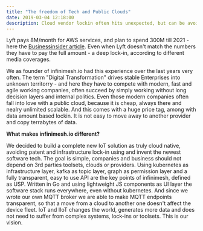 ```yaml
---
title: "The freedom of Tech and Public Clouds"
date: 2019-03-04 12:18:00
description: Cloud vendor lockin often hits unexpected, but can be avoided by cloud native technology
---
```


Lyft pays 8M/month for AWS services, and plan to spend 300M till 2021 - here the <a href="https://www.businessinsider.de/lyft-ipo-amazon-web-services-2019-3?r=US&IR=T" target="_new">Businessinsider article</a>. Even when Lyft doesn't match the numbers they have to pay the full amount - a deep lock-in, according to different media coverages.

We as founder of infinimesh.io had this experience over the last years very often. The term "Digital Transformation" drives stable Enterprises into unknown territorry - and here they have to compete with modern, fast and agile working companies, often succeed by simply working without long decision layers and internal politics. Even those modern companies often fall into love with a public cloud, because it is cheap, always there and nealry unlimited scalable. And this comes with a huge price tag, among with data amount based lockin. It is not easy to move away to another provider and copy terrabytes of data. 

__What makes infinimesh.io different?__

We decided to build a complete new IoT solution as truly cloud native, avoiding patent and infrastructure lock-in using and invent the newest software tech. The goal is simple, companies and business should not depend on 3rd parties toolsets, clouds or providers.
Using kubernetes as infrastructure layer, kafka as topic layer, graph as permission layer and a fully transparent, easy to use API are the key points of infinimesh, defined as USP. Written in Go and using lightweight JS components as UI layer the software stack runs everywhere, even without kubernetes.
And since we wrote our own MQTT broker we are able to make MQTT endpoints transparent, so that a move from a cloud to another one doesn't affect the device fleet. IoT and IIoT changes the world, generates more data and does not need to suffer from complex systems, lock-ins or toolsets. This is our vision.
